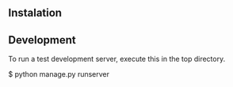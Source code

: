 ## Instalation


## Development

To run a test development server, execute this in the top directory.

  $ python manage.py runserver
